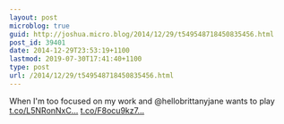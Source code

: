 ```yaml
---
layout: post
microblog: true
guid: http://joshua.micro.blog/2014/12/29/t549548718450835456.html
post_id: 39401
date: 2014-12-29T23:53:19+1100
lastmod: 2019-07-30T17:41:40+1100
type: post
url: /2014/12/29/t549548718450835456.html
---
```

When I'm too focused on my work and @hellobrittanyjane wants to play [t.co/L5NRonNxC...](http://t.co/L5NRonNxCm) [t.co/F8ocu9kz7...](http://t.co/F8ocu9kz7V)
